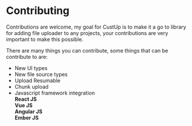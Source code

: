# Contributing

Contributions are welcome, my goal for CustUp is to make it a go to library for adding file uploader to any projects, your contributions are very important to make this possible.  
  
There are many things you can contribute, some things that can be contribute to are:
  
- New UI types
- New file source types
- Upload Resumable
- Chunk upload
- Javascript framework integration  
    **React JS**  
    **Vue JS**  
    **Angular JS**  
    **Ember JS**  
